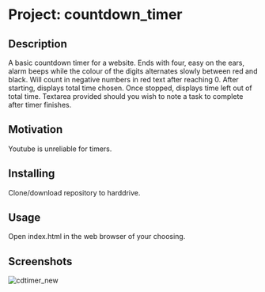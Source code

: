# Project: countdown_timer

## Description
A basic countdown timer for a website. 
Ends with four, easy on the ears, alarm beeps while the colour of the digits alternates slowly between red and black. 
Will count in negative numbers in red text after reaching 0.
After starting, displays total time chosen. Once stopped, displays time left out of total time.
Textarea provided should you wish to note a task to complete after timer finishes.

## Motivation
Youtube is unreliable for timers.

## Installing
Clone/download repository to harddrive.

## Usage
Open index.html in the web browser of your choosing.

## Screenshots
![cdtimer_new](https://user-images.githubusercontent.com/31293098/64372071-fa15c000-d019-11e9-98d3-8fe2c6ec2069.png)
